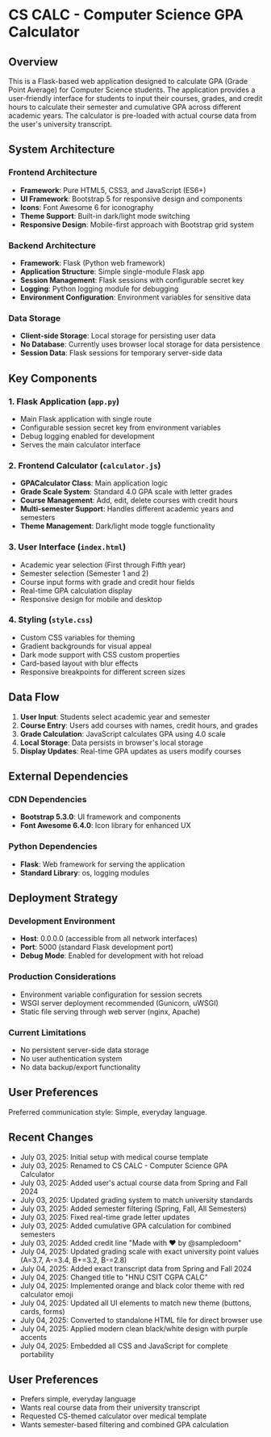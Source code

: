 # CS CALC - Computer Science GPA Calculator

## Overview

This is a Flask-based web application designed to calculate GPA (Grade Point Average) for Computer Science students. The application provides a user-friendly interface for students to input their courses, grades, and credit hours to calculate their semester and cumulative GPA across different academic years. The calculator is pre-loaded with actual course data from the user's university transcript.

## System Architecture

### Frontend Architecture
- **Framework**: Pure HTML5, CSS3, and JavaScript (ES6+)
- **UI Framework**: Bootstrap 5 for responsive design and components
- **Icons**: Font Awesome 6 for iconography
- **Theme Support**: Built-in dark/light mode switching
- **Responsive Design**: Mobile-first approach with Bootstrap grid system

### Backend Architecture
- **Framework**: Flask (Python web framework)
- **Application Structure**: Simple single-module Flask app
- **Session Management**: Flask sessions with configurable secret key
- **Logging**: Python logging module for debugging
- **Environment Configuration**: Environment variables for sensitive data

### Data Storage
- **Client-side Storage**: Local storage for persisting user data
- **No Database**: Currently uses browser local storage for data persistence
- **Session Data**: Flask sessions for temporary server-side data

## Key Components

### 1. Flask Application (`app.py`)
- Main Flask application with single route
- Configurable session secret key from environment variables
- Debug logging enabled for development
- Serves the main calculator interface

### 2. Frontend Calculator (`calculator.js`)
- **GPACalculator Class**: Main application logic
- **Grade Scale System**: Standard 4.0 GPA scale with letter grades
- **Course Management**: Add, edit, delete courses with credit hours
- **Multi-semester Support**: Handles different academic years and semesters
- **Theme Management**: Dark/light mode toggle functionality

### 3. User Interface (`index.html`)
- Academic year selection (First through Fifth year)
- Semester selection (Semester 1 and 2)
- Course input forms with grade and credit hour fields
- Real-time GPA calculation display
- Responsive design for mobile and desktop

### 4. Styling (`style.css`)
- Custom CSS variables for theming
- Gradient backgrounds for visual appeal
- Dark mode support with CSS custom properties
- Card-based layout with blur effects
- Responsive breakpoints for different screen sizes

## Data Flow

1. **User Input**: Students select academic year and semester
2. **Course Entry**: Users add courses with names, credit hours, and grades
3. **Grade Calculation**: JavaScript calculates GPA using 4.0 scale
4. **Local Storage**: Data persists in browser's local storage
5. **Display Updates**: Real-time GPA updates as users modify courses

## External Dependencies

### CDN Dependencies
- **Bootstrap 5.3.0**: UI framework and components
- **Font Awesome 6.4.0**: Icon library for enhanced UX

### Python Dependencies
- **Flask**: Web framework for serving the application
- **Standard Library**: os, logging modules

## Deployment Strategy

### Development Environment
- **Host**: 0.0.0.0 (accessible from all network interfaces)
- **Port**: 5000 (standard Flask development port)
- **Debug Mode**: Enabled for development with hot reload

### Production Considerations
- Environment variable configuration for session secrets
- WSGI server deployment recommended (Gunicorn, uWSGI)
- Static file serving through web server (nginx, Apache)

### Current Limitations
- No persistent server-side data storage
- No user authentication system
- No data backup/export functionality

## User Preferences

Preferred communication style: Simple, everyday language.

## Recent Changes

- July 03, 2025: Initial setup with medical course template
- July 03, 2025: Renamed to CS CALC - Computer Science GPA Calculator
- July 03, 2025: Added user's actual course data from Spring and Fall 2024
- July 03, 2025: Updated grading system to match university standards
- July 03, 2025: Added semester filtering (Spring, Fall, All Semesters)
- July 03, 2025: Fixed real-time grade letter updates
- July 03, 2025: Added cumulative GPA calculation for combined semesters
- July 03, 2025: Added credit line "Made with ❤️ by @sampledoom"
- July 04, 2025: Updated grading scale with exact university point values (A=3.7, A-=3.4, B+=3.2, B-=2.8)
- July 04, 2025: Added exact transcript data from Spring and Fall 2024
- July 04, 2025: Changed title to "HNU CSIT CGPA CALC" 
- July 04, 2025: Implemented orange and black color theme with red calculator emoji
- July 04, 2025: Updated all UI elements to match new theme (buttons, cards, forms)
- July 04, 2025: Converted to standalone HTML file for direct browser use
- July 04, 2025: Applied modern clean black/white design with purple accents
- July 04, 2025: Embedded all CSS and JavaScript for complete portability

## User Preferences

- Prefers simple, everyday language
- Wants real course data from their university transcript
- Requested CS-themed calculator over medical template
- Wants semester-based filtering and combined GPA calculation